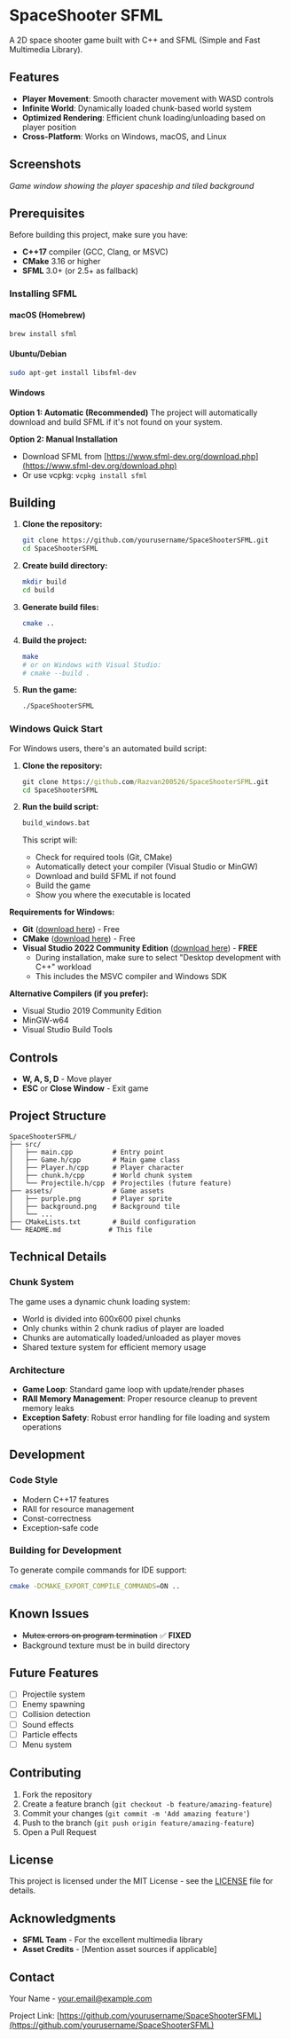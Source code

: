 # SpaceShooter SFML

A 2D space shooter game built with C++ and SFML (Simple and Fast Multimedia Library).

## Features

- **Player Movement**: Smooth character movement with WASD controls
- **Infinite World**: Dynamically loaded chunk-based world system
- **Optimized Rendering**: Efficient chunk loading/unloading based on player position
- **Cross-Platform**: Works on Windows, macOS, and Linux

## Screenshots

*Game window showing the player spaceship and tiled background*

## Prerequisites

Before building this project, make sure you have:

- **C++17** compiler (GCC, Clang, or MSVC)
- **CMake** 3.16 or higher
- **SFML** 3.0+ (or 2.5+ as fallback)

### Installing SFML

#### macOS (Homebrew)
```bash
brew install sfml
```

#### Ubuntu/Debian
```bash
sudo apt-get install libsfml-dev
```

#### Windows

**Option 1: Automatic (Recommended)**
The project will automatically download and build SFML if it's not found on your system.

**Option 2: Manual Installation**
- Download SFML from [https://www.sfml-dev.org/download.php](https://www.sfml-dev.org/download.php)
- Or use vcpkg: `vcpkg install sfml`

## Building

1. **Clone the repository:**
   ```bash
   git clone https://github.com/yourusername/SpaceShooterSFML.git
   cd SpaceShooterSFML
   ```

2. **Create build directory:**
   ```bash
   mkdir build
   cd build
   ```

3. **Generate build files:**
   ```bash
   cmake ..
   ```

4. **Build the project:**
   ```bash
   make
   # or on Windows with Visual Studio:
   # cmake --build .
   ```

5. **Run the game:**
   ```bash
   ./SpaceShooterSFML
   ```

### Windows Quick Start

For Windows users, there's an automated build script:

1. **Clone the repository:**
   ```cmd
   git clone https://github.com/Razvan200526/SpaceShooterSFML.git
   cd SpaceShooterSFML
   ```

2. **Run the build script:**
   ```cmd
   build_windows.bat
   ```

   This script will:
   - Check for required tools (Git, CMake)
   - Automatically detect your compiler (Visual Studio or MinGW)
   - Download and build SFML if not found
   - Build the game
   - Show you where the executable is located

**Requirements for Windows:**
- **Git** ([download here](https://git-scm.com/download/win)) - Free
- **CMake** ([download here](https://cmake.org/download/)) - Free
- **Visual Studio 2022 Community Edition** ([download here](https://visualstudio.microsoft.com/vs/community/)) - **FREE**
  - During installation, make sure to select "Desktop development with C++" workload
  - This includes the MSVC compiler and Windows SDK

**Alternative Compilers (if you prefer):**
  - Visual Studio 2019 Community Edition
  - MinGW-w64
  - Visual Studio Build Tools

## Controls

- **W, A, S, D** - Move player
- **ESC** or **Close Window** - Exit game

## Project Structure

```
SpaceShooterSFML/
├── src/
│   ├── main.cpp          # Entry point
│   ├── Game.h/cpp        # Main game class
│   ├── Player.h/cpp      # Player character
│   ├── chunk.h/cpp       # World chunk system
│   └── Projectile.h/cpp  # Projectiles (future feature)
├── assets/               # Game assets
│   ├── purple.png        # Player sprite
│   ├── background.png    # Background tile
│   └── ...
├── CMakeLists.txt        # Build configuration
└── README.md            # This file
```

## Technical Details

### Chunk System
The game uses a dynamic chunk loading system:
- World is divided into 600x600 pixel chunks
- Only chunks within 2 chunk radius of player are loaded
- Chunks are automatically loaded/unloaded as player moves
- Shared texture system for efficient memory usage

### Architecture
- **Game Loop**: Standard game loop with update/render phases
- **RAII Memory Management**: Proper resource cleanup to prevent memory leaks
- **Exception Safety**: Robust error handling for file loading and system operations

## Development

### Code Style
- Modern C++17 features
- RAII for resource management
- Const-correctness
- Exception-safe code

### Building for Development
To generate compile commands for IDE support:
```bash
cmake -DCMAKE_EXPORT_COMPILE_COMMANDS=ON ..
```

## Known Issues

- ~~Mutex errors on program termination~~ ✅ **FIXED**
- Background texture must be in build directory

## Future Features

- [ ] Projectile system
- [ ] Enemy spawning
- [ ] Collision detection
- [ ] Sound effects
- [ ] Particle effects
- [ ] Menu system

## Contributing

1. Fork the repository
2. Create a feature branch (`git checkout -b feature/amazing-feature`)
3. Commit your changes (`git commit -m 'Add amazing feature'`)
4. Push to the branch (`git push origin feature/amazing-feature`)
5. Open a Pull Request

## License

This project is licensed under the MIT License - see the [LICENSE](LICENSE) file for details.

## Acknowledgments

- **SFML Team** - For the excellent multimedia library
- **Asset Credits** - [Mention asset sources if applicable]

## Contact

Your Name - your.email@example.com

Project Link: [https://github.com/yourusername/SpaceShooterSFML](https://github.com/yourusername/SpaceShooterSFML)
